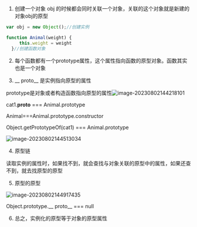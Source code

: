 1. 创建一个对象 obj 的时候都会同时关联一个对象，关联的这个对象就是新建的对象obj的原型

```js
var obj = new Object();//创建实例

function Animal(weight) {
     this.weight = weight
  }//创建函数对象
```

2. 每个函数都有一个prototype属性，这个属性指向函数的原型对象。函数其实也是一个对象

3.   __ proto__ 是实例指向原型的属性

   prototype是对象或者构造函数指向原型的属性![image-20230802144218101](C:\Users\ChiShuiguo\AppData\Roaming\Typora\typora-user-images\image-20230802144218101.png)

cat1.__proto__ === Animal.prototype

Animal===Animal.prototype.constructor

Object.getPrototypeOf(cat1) === Animal.prototype

![image-20230802144513034](C:\Users\ChiShuiguo\AppData\Roaming\Typora\typora-user-images\image-20230802144513034.png)

4. 原型链

读取实例的属性时，如果找不到，就会查找与对象关联的原型中的属性，如果还查不到，就去找原型的原型

5. 原型的原型

![image-20230802144917435](C:\Users\ChiShuiguo\AppData\Roaming\Typora\typora-user-images\image-20230802144917435.png)

Object.prototype.__ proto__ === null

6. 总之，实例化的原型等于对象的原型属性